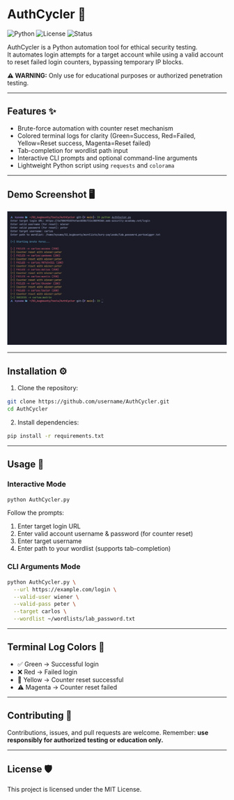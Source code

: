 # AuthCycler 🚀

![Python](https://img.shields.io/badge/Python-3.x-blue.svg)
![License](https://img.shields.io/badge/License-MIT-green.svg)
![Status](https://img.shields.io/badge/Status-Experimental-yellow.svg)

AuthCycler is a Python automation tool for ethical security testing.\
It automates login attempts for a target account while using a valid account to reset failed login counters, bypassing temporary IP blocks.

**⚠️ WARNING:** Only use for educational purposes or authorized penetration testing.

______________________________________________________________________

## Features ✨

- Brute-force automation with counter reset mechanism
- Colored terminal logs for clarity (Green=Success, Red=Failed, Yellow=Reset success, Magenta=Reset failed)
- Tab-completion for wordlist path input
- Interactive CLI prompts and optional command-line arguments
- Lightweight Python script using `requests` and `colorama`

______________________________________________________________________

## Demo Screenshot 🖥️

![Screenshot](./screenshot.png)

______________________________________________________________________

## Installation ⚙️

1. Clone the repository:

```bash
git clone https://github.com/username/AuthCycler.git
cd AuthCycler
```

2. Install dependencies:

```bash
pip install -r requirements.txt
```

______________________________________________________________________

## Usage 📝

### Interactive Mode

```bash
python AuthCycler.py
```

Follow the prompts:

1. Enter target login URL
1. Enter valid account username & password (for counter reset)
1. Enter target username
1. Enter path to your wordlist (supports tab-completion)

### CLI Arguments Mode

```bash
python AuthCycler.py \
  --url https://example.com/login \
  --valid-user wiener \
  --valid-pass peter \
  --target carlos \
  --wordlist ~/wordlists/lab_password.txt
```

______________________________________________________________________

## Terminal Log Colors 🌈

- ✅ Green → Successful login
- ❌ Red → Failed login
- 🌟 Yellow → Counter reset successful
- ⚠️ Magenta → Counter reset failed

______________________________________________________________________

## Contributing 🤝

Contributions, issues, and pull requests are welcome.
Remember: **use responsibly for authorized testing or education only.**

______________________________________________________________________

## License 🛡️

This project is licensed under the MIT License.
